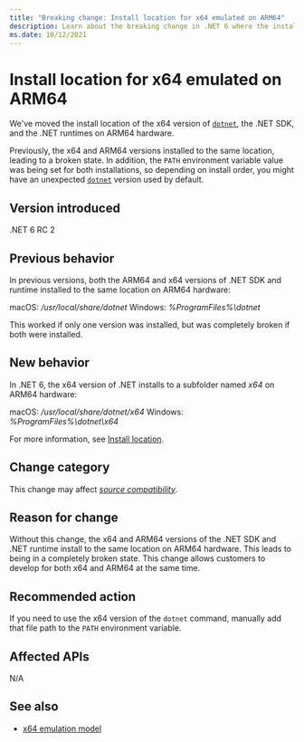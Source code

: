 ```yaml
---
title: "Breaking change: Install location for x64 emulated on ARM64"
description: Learn about the breaking change in .NET 6 where the installation location for the x64 version of .NET when installed on ARM64 hardware has changed.
ms.date: 10/12/2021
---
```

# Install location for x64 emulated on ARM64

We've moved the install location of the x64 version of [`dotnet`](https://docs.microsoft.com/en-us/dotnet/core/tools/dotnet), the .NET SDK, and the .NET runtimes on ARM64 hardware.

Previously, the x64 and ARM64 versions installed to the same location, leading to a broken state. In addition, the `PATH` environment variable value was being set for both installations, so depending on install order, you might have an unexpected [`dotnet`](https://docs.microsoft.com/en-us/dotnet/core/tools/dotnet) version used by default.

## Version introduced

.NET 6 RC 2

## Previous behavior

In previous versions, both the ARM64 and x64 versions of .NET SDK and runtime installed to the same location on ARM64 hardware:

macOS: */usr/local/share/dotnet*
Windows: *%ProgramFiles%\dotnet*

This worked if only one version was installed, but was completely broken if both were installed.

## New behavior

In .NET 6, the x64 version of .NET installs to a subfolder named *x64* on ARM64 hardware:

macOS: */usr/local/share/dotnet/x64*
Windows: *%ProgramFiles%\dotnet\x64*

For more information, see [Install location](https://github.com/dotnet/designs/blob/main/accepted/2021/x64-emulation-on-ARM64/x64-emulation.md#install-location).

## Change category

This change may affect [*source compatibility*](../../categories.md#source-compatibility).

## Reason for change

Without this change, the x64 and ARM64 versions of the .NET SDK and .NET runtime install to the same location on ARM64 hardware. This leads to being in a completely broken state. This change allows customers to develop for both x64 and ARM64 at the same time.

## Recommended action

If you need to use the x64 version of the `dotnet` command, manually add that file path to the `PATH` environment variable.

## Affected APIs

N/A

## See also

- [x64 emulation model](https://github.com/dotnet/designs/blob/main/accepted/2021/x64-emulation-on-ARM64/x64-emulation.md)
